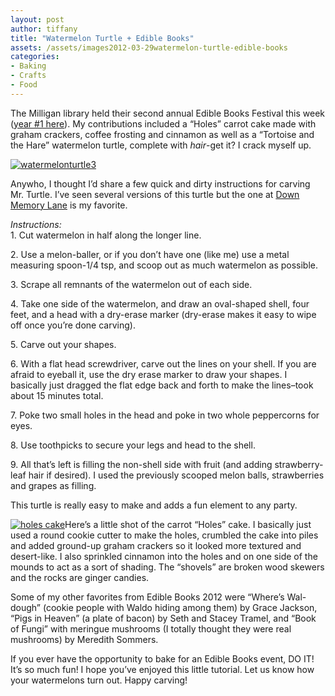 ```yaml
---
layout: post
author: tiffany
title: "Watermelon Turtle + Edible Books"
assets: /assets/images2012-03-29watermelon-turtle-edible-books
categories: 
- Baking
- Crafts
- Food
---
```


The Milligan library held their second annual Edible Books Festival this week ([year #1 here](http://www.sweetpeonies.com/2011/04/edible-books-festival/)). My contributions included a “Holes” carrot cake made with graham crackers, coffee frosting and cinnamon as well as a “Tortoise and the Hare” watermelon turtle, complete with _hair_-get it? I crack myself up.

[![](jekyll_uploads/2012/03/watermelonturtle3-575x382.jpg "watermelonturtle3")](http://www.sweetpeonies.com/2012/03/watermelon-turtle-edible-books/watermelonturtle3/)

Anywho, I thought I’d share a few quick and dirty instructions for carving Mr. Turtle. I’ve seen several versions of this turtle but the one at [Down Memory Lane](http://rhondas3boys.blogspot.com/2010/06/watermelon-turtle.html) is my favorite.

_Instructions:_  
1\. Cut watermelon in half along the longer line.

2\. Use a melon-baller, or if you don’t have one (like me) use a metal measuring spoon-1/4 tsp, and scoop out as much watermelon as possible.

3\. Scrape all remnants of the watermelon out of each side.

4\. Take one side of the watermelon, and draw an oval-shaped shell, four feet, and a head with a dry-erase marker (dry-erase makes it easy to wipe off once you’re done carving).

5. Carve out your shapes.

6\. With a flat head screwdriver, carve out the lines on your shell. If you are afraid to eyeball it, use the dry erase marker to draw your shapes. I basically just dragged the flat edge back and forth to make the lines–took about 15 minutes total.

7\. Poke two small holes in the head and poke in two whole peppercorns for eyes.

8\. Use toothpicks to secure your legs and head to the shell.

9\. All that’s left is filling the non-shell side with fruit (and adding strawberry-leaf hair if desired). I used the previously scooped melon balls, strawberries and grapes as filling.

This turtle is really easy to make and adds a fun element to any party.

[![](jekyll_uploads/2012/03/holes-cake-325x216.jpg "holes cake")](http://www.sweetpeonies.com/2012/03/watermelon-turtle-edible-books/holes-cake/)Here’s a little shot of the carrot “Holes” cake. I basically just used a round cookie cutter to make the holes, crumbled the cake into piles and added ground-up graham crackers so it looked more textured and desert-like. I also sprinkled cinnamon into the holes and on one side of the mounds to act as a sort of shading. The “shovels” are broken wood skewers and the rocks are ginger candies.

Some of my other favorites from Edible Books 2012 were “Where’s Wal-dough” (cookie people with Waldo hiding among them) by Grace Jackson, “Pigs in Heaven” (a plate of bacon) by Seth and Stacey Tramel, and “Book of Fungi” with meringue mushrooms (I totally thought they were real mushrooms) by Meredith Sommers.

If you ever have the opportunity to bake for an Edible Books event, DO IT! It’s so much fun! I hope you’ve enjoyed this little tutorial. Let us know how your watermelons turn out. Happy carving!